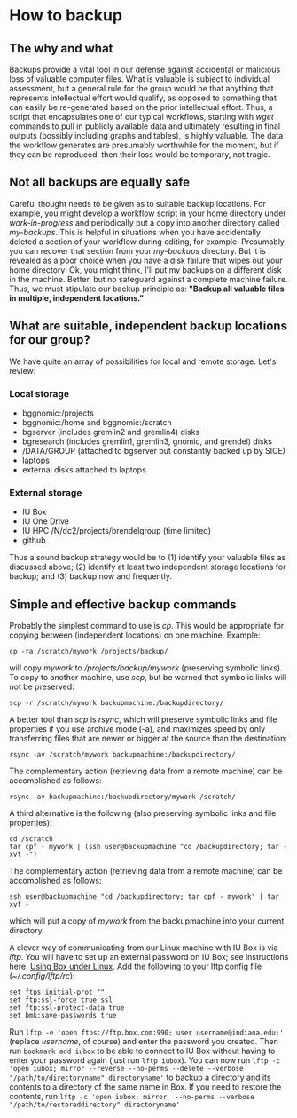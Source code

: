 # How to backup

## The why and what

Backups provide a vital tool in our defense against accidental or malicious loss of valuable computer files.
What is valuable is subject to individual assessment, but a general rule for the group would be that anything that represents intellectual effort would qualify, as opposed to something that can easily be re-generated based on the prior intellectual effort.
Thus, a script that encapsulates one of our typical workflows, starting with _wget_ commands to pull in publicly available data and ultimately resulting in final outputs (possibly including graphs and tables), is highly valuable.
The data the workflow generates are presumably worthwhile for the moment, but if they can be reproduced, then their loss would be temporary, not tragic.

## Not all backups are equally safe

Careful thought needs to be given as to suitable backup locations.
For example, you might develop a workflow script in your home directory under _work-in-progress_ and periodically put a copy into another directory called _my-backups_.
This is helpful in situations when you have accidentally deleted a section of your workflow during editing, for example.
Presumably, you can recover that section from your _my-backups_ directory.
But it is revealed as a poor choice when you have a disk failure that wipes out your home directory!
Ok, you might think, I'll put my backups on a different disk in the machine.
Better, but no safeguard against a complete machine failure.
Thus, we must stipulate our backup principle as: **"Backup all valuable files in multiple, independent locations."**

## What are suitable, independent backup locations for our group?

We have quite an array of possibilities for local and remote storage.
Let's review:

### Local storage ###
- bggnomic:/projects
- bggnomic:/home and bggnomic:/scratch
- bgserver (includes gremlin2 and gremlin4) disks
- bgresearch (includes gremlin1, gremlin3, gnomic, and grendel) disks
- /DATA/GROUP (attached to bgserver but constantly backed up by SICE)
- laptops
- external disks attached to laptops

### External storage ###
- IU Box
- IU One Drive
- IU HPC /N/dc2/projects/brendelgroup (time limited)
- github

Thus a sound backup strategy would be to (1) identify your valuable files as discussed above; (2) identify at least two independent storage locations for backup; and (3) backup now and frequently.

## Simple and effective backup commands ##

Probably the simplest command to use is _cp_.
This would be appropriate for copying between (independent locations) on one machine.
Example:

```
cp -ra /scratch/mywork /projects/backup/
```

will copy _mywork_ to _/projects/backup/mywork_ (preserving symbolic links).
To copy to another machine, use _scp_, but be warned that symbolic links will not be preserved:

```
scp -r /scratch/mywork backupmachine:/backupdirectory/
```

A better tool than _scp_ is _rsync_, which will preserve symbolic links and file properties if you use archive mode (-a), and maximizes speed by only transferring files that are newer or bigger at the source than the destination:
```
rsync -av /scratch/mywork backupmachine:/backupdirectory/
```

The complementary action (retrieving data from a remote machine) can be accomplished as follows:
```
rsync -av backupmachine:/backupdirectory/mywork /scratch/
```

A third alternative is the following (also preserving symbolic links and file properties):
```
cd /scratch
tar cpf - mywork | (ssh user@backupmachine "cd /backupdirectory; tar -xvf -")
```

The complementary action (retrieving data from a remote machine) can be accomplished as follows:
```
ssh user@backupmachine "cd /backupdirectory; tar cpf - mywork" | tar xvf -
```

which will put a copy of _mywork_ from the backupmachine into your current directory.

A clever way of communicating from our Linux machine with IU Box is via _lftp_.
You will have to set up an external password on IU Box; see instructions here: [Using Box under Linux](https://uisapp2.iu.edu/confluence-prd/display/SOICKB/Using+Box+under+Linux).
Add the following to your lftp config file (_~/.config/lftp/rc_):
```
set ftps:initial-prot ""
set ftp:ssl-force true ssl
set ftp:ssl-protect-data true
set bmk:save-passwords true
```

Run `lftp -e 'open ftps://ftp.box.com:990; user username@indiana.edu;'`  (replace _username_, of course) and enter the password you created.
Then run `bookmark add iubox` to be able to connect to IU Box without having to enter your password again (just run `lftp iubox`).
You can now run `lftp -c 'open iubox; mirror --reverse --no-perms --delete --verbose "/path/to/directoryname" directoryname'` to backup a directory and its contents to a directory of the same name in Box.
If you need to restore the contents, run `lftp -c 'open iubox; mirror  --no-perms --verbose "/path/to/restoreddirectory" directoryname'`
